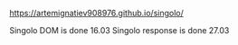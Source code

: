 https://artemignatiev908976.github.io/singolo/

Singolo DOM is done 16.03
Singolo response is done 27.03

